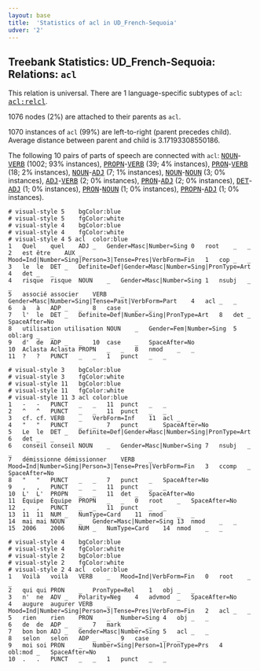 ```yaml
---
layout: base
title:  'Statistics of acl in UD_French-Sequoia'
udver: '2'
---
```


## Treebank Statistics: UD_French-Sequoia: Relations: `acl`

This relation is universal.
There are 1 language-specific subtypes of `acl`: <tt><a href="fr_sequoia-dep-acl-relcl.html">acl:relcl</a></tt>.

1076 nodes (2%) are attached to their parents as `acl`.

1070 instances of `acl` (99%) are left-to-right (parent precedes child).
Average distance between parent and child is 3.17193308550186.

The following 10 pairs of parts of speech are connected with `acl`: <tt><a href="fr_sequoia-pos-NOUN.html">NOUN</a></tt>-<tt><a href="fr_sequoia-pos-VERB.html">VERB</a></tt> (1002; 93% instances), <tt><a href="fr_sequoia-pos-PROPN.html">PROPN</a></tt>-<tt><a href="fr_sequoia-pos-VERB.html">VERB</a></tt> (39; 4% instances), <tt><a href="fr_sequoia-pos-PRON.html">PRON</a></tt>-<tt><a href="fr_sequoia-pos-VERB.html">VERB</a></tt> (18; 2% instances), <tt><a href="fr_sequoia-pos-NOUN.html">NOUN</a></tt>-<tt><a href="fr_sequoia-pos-ADJ.html">ADJ</a></tt> (7; 1% instances), <tt><a href="fr_sequoia-pos-NOUN.html">NOUN</a></tt>-<tt><a href="fr_sequoia-pos-NOUN.html">NOUN</a></tt> (3; 0% instances), <tt><a href="fr_sequoia-pos-ADJ.html">ADJ</a></tt>-<tt><a href="fr_sequoia-pos-VERB.html">VERB</a></tt> (2; 0% instances), <tt><a href="fr_sequoia-pos-PRON.html">PRON</a></tt>-<tt><a href="fr_sequoia-pos-ADJ.html">ADJ</a></tt> (2; 0% instances), <tt><a href="fr_sequoia-pos-DET.html">DET</a></tt>-<tt><a href="fr_sequoia-pos-ADJ.html">ADJ</a></tt> (1; 0% instances), <tt><a href="fr_sequoia-pos-PRON.html">PRON</a></tt>-<tt><a href="fr_sequoia-pos-NOUN.html">NOUN</a></tt> (1; 0% instances), <tt><a href="fr_sequoia-pos-PROPN.html">PROPN</a></tt>-<tt><a href="fr_sequoia-pos-ADJ.html">ADJ</a></tt> (1; 0% instances).


~~~ conllu
# visual-style 5	bgColor:blue
# visual-style 5	fgColor:white
# visual-style 4	bgColor:blue
# visual-style 4	fgColor:white
# visual-style 4 5 acl	color:blue
1	Quel	quel	ADJ	_	Gender=Masc|Number=Sing	0	root	_	_
2	est	être	AUX	_	Mood=Ind|Number=Sing|Person=3|Tense=Pres|VerbForm=Fin	1	cop	_	_
3	le	le	DET	_	Definite=Def|Gender=Masc|Number=Sing|PronType=Art	4	det	_	_
4	risque	risque	NOUN	_	Gender=Masc|Number=Sing	1	nsubj	_	_
5	associé	associer	VERB	_	Gender=Masc|Number=Sing|Tense=Past|VerbForm=Part	4	acl	_	_
6	à	à	ADP	_	_	8	case	_	_
7	l'	le	DET	_	Definite=Def|Number=Sing|PronType=Art	8	det	_	SpaceAfter=No
8	utilisation	utilisation	NOUN	_	Gender=Fem|Number=Sing	5	obl:arg	_	_
9	d'	de	ADP	_	_	10	case	_	SpaceAfter=No
10	Aclasta	Aclasta	PROPN	_	_	8	nmod	_	_
11	?	?	PUNCT	_	_	1	punct	_	_

~~~


~~~ conllu
# visual-style 3	bgColor:blue
# visual-style 3	fgColor:white
# visual-style 11	bgColor:blue
# visual-style 11	fgColor:white
# visual-style 11 3 acl	color:blue
1	-	-	PUNCT	_	_	11	punct	_	_
2	^	^	PUNCT	_	_	11	punct	_	_
3	cf.	cf.	VERB	_	VerbForm=Inf	11	acl	_	_
4	"	"	PUNCT	_	_	7	punct	_	SpaceAfter=No
5	Le	le	DET	_	Definite=Def|Gender=Masc|Number=Sing|PronType=Art	6	det	_	_
6	conseil	conseil	NOUN	_	Gender=Masc|Number=Sing	7	nsubj	_	_
7	démissionne	démissionner	VERB	_	Mood=Ind|Number=Sing|Person=3|Tense=Pres|VerbForm=Fin	3	ccomp	_	SpaceAfter=No
8	"	"	PUNCT	_	_	7	punct	_	SpaceAfter=No
9	,	,	PUNCT	_	_	11	punct	_	_
10	L'	L'	PROPN	_	_	11	det	_	SpaceAfter=No
11	Équipe	Équipe	PROPN	_	_	0	root	_	SpaceAfter=No
12	,	,	PUNCT	_	_	11	punct	_	_
13	11	11	NUM	_	NumType=Card	11	nmod	_	_
14	mai	mai	NOUN	_	Gender=Masc|Number=Sing	13	nmod	_	_
15	2006	2006	NUM	_	NumType=Card	14	nmod	_	_

~~~


~~~ conllu
# visual-style 4	bgColor:blue
# visual-style 4	fgColor:white
# visual-style 2	bgColor:blue
# visual-style 2	fgColor:white
# visual-style 2 4 acl	color:blue
1	Voilà	voilà	VERB	_	Mood=Ind|VerbForm=Fin	0	root	_	_
2	qui	qui	PRON	_	PronType=Rel	1	obj	_	_
3	n'	ne	ADV	_	Polarity=Neg	4	advmod	_	SpaceAfter=No
4	augure	augurer	VERB	_	Mood=Ind|Number=Sing|Person=3|Tense=Pres|VerbForm=Fin	2	acl	_	_
5	rien	rien	PRON	_	Number=Sing	4	obj	_	_
6	de	de	ADP	_	_	7	mark	_	_
7	bon	bon	ADJ	_	Gender=Masc|Number=Sing	5	acl	_	_
8	selon	selon	ADP	_	_	9	case	_	_
9	moi	soi	PRON	_	Number=Sing|Person=1|PronType=Prs	4	obl:mod	_	SpaceAfter=No
10	.	.	PUNCT	_	_	1	punct	_	_

~~~



